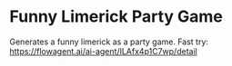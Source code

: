 # Funny Limerick Party Game
Generates a funny limerick as a party game.
Fast try: https://flowagent.ai/ai-agent/ILAfx4p1C7wp/detail
